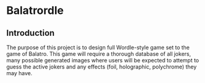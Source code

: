 # Balatrordle

## Introduction 

The purpose of this project is to design full Wordle-style game set to the game of Balatro. This game will require a thorough database of all jokers, many possible generated images where users will be expected to attempt to guess the active jokers and any effects (foil, holographic, polychrome) they may have. 
